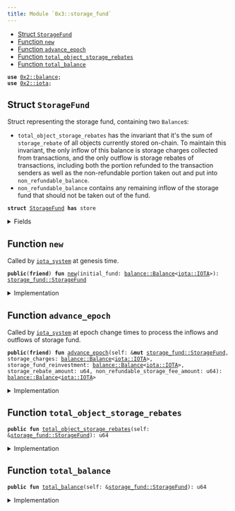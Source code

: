 ```yaml
---
title: Module `0x3::storage_fund`
---
```




-  [Struct `StorageFund`](#0x3_storage_fund_StorageFund)
-  [Function `new`](#0x3_storage_fund_new)
-  [Function `advance_epoch`](#0x3_storage_fund_advance_epoch)
-  [Function `total_object_storage_rebates`](#0x3_storage_fund_total_object_storage_rebates)
-  [Function `total_balance`](#0x3_storage_fund_total_balance)


<pre><code><b>use</b> <a href="../iota-framework/balance.md#0x2_balance">0x2::balance</a>;
<b>use</b> <a href="../iota-framework/iota.md#0x2_iota">0x2::iota</a>;
</code></pre>



<a name="0x3_storage_fund_StorageFund"></a>

## Struct `StorageFund`

Struct representing the storage fund, containing two <code>Balance</code>s:
- <code>total_object_storage_rebates</code> has the invariant that it's the sum of <code>storage_rebate</code> of
all objects currently stored on-chain. To maintain this invariant, the only inflow of this
balance is storage charges collected from transactions, and the only outflow is storage rebates
of transactions, including both the portion refunded to the transaction senders as well as
the non-refundable portion taken out and put into <code>non_refundable_balance</code>.
- <code>non_refundable_balance</code> contains any remaining inflow of the storage fund that should not
be taken out of the fund.


<pre><code><b>struct</b> <a href="storage_fund.md#0x3_storage_fund_StorageFund">StorageFund</a> <b>has</b> store
</code></pre>



<details>
<summary>Fields</summary>


<dl>
<dt>
<code>total_object_storage_rebates: <a href="../iota-framework/balance.md#0x2_balance_Balance">balance::Balance</a>&lt;<a href="../iota-framework/iota.md#0x2_iota_IOTA">iota::IOTA</a>&gt;</code>
</dt>
<dd>

</dd>
<dt>
<code>non_refundable_balance: <a href="../iota-framework/balance.md#0x2_balance_Balance">balance::Balance</a>&lt;<a href="../iota-framework/iota.md#0x2_iota_IOTA">iota::IOTA</a>&gt;</code>
</dt>
<dd>

</dd>
</dl>


</details>

<a name="0x3_storage_fund_new"></a>

## Function `new`

Called by <code><a href="iota_system.md#0x3_iota_system">iota_system</a></code> at genesis time.


<pre><code><b>public</b>(<b>friend</b>) <b>fun</b> <a href="storage_fund.md#0x3_storage_fund_new">new</a>(initial_fund: <a href="../iota-framework/balance.md#0x2_balance_Balance">balance::Balance</a>&lt;<a href="../iota-framework/iota.md#0x2_iota_IOTA">iota::IOTA</a>&gt;): <a href="storage_fund.md#0x3_storage_fund_StorageFund">storage_fund::StorageFund</a>
</code></pre>



<details>
<summary>Implementation</summary>


<pre><code><b>public</b>(package) <b>fun</b> <a href="storage_fund.md#0x3_storage_fund_new">new</a>(initial_fund: Balance&lt;IOTA&gt;) : <a href="storage_fund.md#0x3_storage_fund_StorageFund">StorageFund</a> {
    <a href="storage_fund.md#0x3_storage_fund_StorageFund">StorageFund</a> {
        // At the beginning there's no <a href="../iota-framework/object.md#0x2_object">object</a> in the storage yet
        total_object_storage_rebates: <a href="../iota-framework/balance.md#0x2_balance_zero">balance::zero</a>(),
        non_refundable_balance: initial_fund,
    }
}
</code></pre>



</details>

<a name="0x3_storage_fund_advance_epoch"></a>

## Function `advance_epoch`

Called by <code><a href="iota_system.md#0x3_iota_system">iota_system</a></code> at epoch change times to process the inflows and outflows of storage fund.


<pre><code><b>public</b>(<b>friend</b>) <b>fun</b> <a href="storage_fund.md#0x3_storage_fund_advance_epoch">advance_epoch</a>(self: &<b>mut</b> <a href="storage_fund.md#0x3_storage_fund_StorageFund">storage_fund::StorageFund</a>, storage_charges: <a href="../iota-framework/balance.md#0x2_balance_Balance">balance::Balance</a>&lt;<a href="../iota-framework/iota.md#0x2_iota_IOTA">iota::IOTA</a>&gt;, storage_fund_reinvestment: <a href="../iota-framework/balance.md#0x2_balance_Balance">balance::Balance</a>&lt;<a href="../iota-framework/iota.md#0x2_iota_IOTA">iota::IOTA</a>&gt;, storage_rebate_amount: u64, non_refundable_storage_fee_amount: u64): <a href="../iota-framework/balance.md#0x2_balance_Balance">balance::Balance</a>&lt;<a href="../iota-framework/iota.md#0x2_iota_IOTA">iota::IOTA</a>&gt;
</code></pre>



<details>
<summary>Implementation</summary>


<pre><code><b>public</b>(package) <b>fun</b> <a href="storage_fund.md#0x3_storage_fund_advance_epoch">advance_epoch</a>(
    self: &<b>mut</b> <a href="storage_fund.md#0x3_storage_fund_StorageFund">StorageFund</a>,
    storage_charges: Balance&lt;IOTA&gt;,
    storage_fund_reinvestment: Balance&lt;IOTA&gt;,
    storage_rebate_amount: u64,
    non_refundable_storage_fee_amount: u64,
) : Balance&lt;IOTA&gt; {
    // The reinvestment rewards are not <b>to</b> be refunded so they go <b>to</b> the non-refundable <a href="../iota-framework/balance.md#0x2_balance">balance</a>.
    self.non_refundable_balance.join(storage_fund_reinvestment);

    // The storage charges for the epoch come from the storage rebate of the new objects created
    // and the new storage rebates of the objects modified during the epoch so we put the charges
    // into `total_object_storage_rebates`.
    self.total_object_storage_rebates.join(storage_charges);

    // Split out the non-refundable portion of the storage rebate and put it into the non-refundable <a href="../iota-framework/balance.md#0x2_balance">balance</a>.
    <b>let</b> non_refundable_storage_fee = self.total_object_storage_rebates.split(non_refundable_storage_fee_amount);
    self.non_refundable_balance.join(non_refundable_storage_fee);

    // `storage_rebates` <b>include</b> the already refunded rebates of deleted objects and <b>old</b> rebates of modified objects and
    // should be taken out of the `total_object_storage_rebates`.
    <b>let</b> storage_rebate = self.total_object_storage_rebates.split(storage_rebate_amount);

    // The storage rebate <b>has</b> already been returned <b>to</b> individual transaction senders' gas coins
    // so we <b>return</b> the <a href="../iota-framework/balance.md#0x2_balance">balance</a> <b>to</b> be burnt at the very end of epoch change.
    storage_rebate
}
</code></pre>



</details>

<a name="0x3_storage_fund_total_object_storage_rebates"></a>

## Function `total_object_storage_rebates`



<pre><code><b>public</b> <b>fun</b> <a href="storage_fund.md#0x3_storage_fund_total_object_storage_rebates">total_object_storage_rebates</a>(self: &<a href="storage_fund.md#0x3_storage_fund_StorageFund">storage_fund::StorageFund</a>): u64
</code></pre>



<details>
<summary>Implementation</summary>


<pre><code><b>public</b> <b>fun</b> <a href="storage_fund.md#0x3_storage_fund_total_object_storage_rebates">total_object_storage_rebates</a>(self: &<a href="storage_fund.md#0x3_storage_fund_StorageFund">StorageFund</a>): u64 {
    self.total_object_storage_rebates.value()
}
</code></pre>



</details>

<a name="0x3_storage_fund_total_balance"></a>

## Function `total_balance`



<pre><code><b>public</b> <b>fun</b> <a href="storage_fund.md#0x3_storage_fund_total_balance">total_balance</a>(self: &<a href="storage_fund.md#0x3_storage_fund_StorageFund">storage_fund::StorageFund</a>): u64
</code></pre>



<details>
<summary>Implementation</summary>


<pre><code><b>public</b> <b>fun</b> <a href="storage_fund.md#0x3_storage_fund_total_balance">total_balance</a>(self: &<a href="storage_fund.md#0x3_storage_fund_StorageFund">StorageFund</a>): u64 {
    self.total_object_storage_rebates.value() + self.non_refundable_balance.value()
}
</code></pre>



</details>
